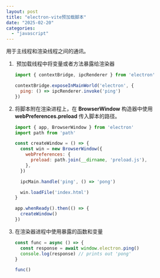 ```yaml
---
layout: post
title: "electron-vite预加载脚本"
date: "2025-02-20"
categories: 
  - "javascript"
---
```


用于主线程和渲染线程之间的通讯。

1.  预加载线程中将变量或者方法暴露给渲染器
    
    ```js
    import { contextBridge, ipcRenderer } from 'electron'
    
    contextBridge.exposeInMainWorld('electron', {
      ping: () => ipcRenderer.invoke('ping')
    })
    ```
    
2. 将脚本附在渲染进程上，在 **BrowserWindow** 构造器中使用 **webPreferences.preload** 传入脚本的路径。
    
    ```js
    import { app, BrowserWindow } from 'electron'
    import path from 'path'
    
    const createWindow = () => {
      const win = new BrowserWindow({
        webPreferences: {
          preload: path.join(__dirname, 'preload.js'),
        },
      })
    
      ipcMain.handle('ping', () => 'pong')
    
      win.loadFile('index.html')
    }
    
    app.whenReady().then(() => {
      createWindow()
    })
    ```
    
3. 在渲染器进程中使用暴露的函数和变量
    
    ```js
    const func = async () => {
      const response = await window.electron.ping()
      console.log(response) // prints out 'pong'
    }
    
    func()
    ```
